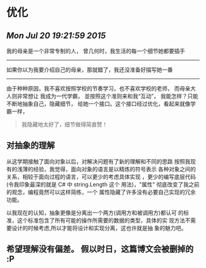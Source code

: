 # 优化
## *Mon Jul 20 19:21:59 2015*

我的母亲是一个非常专制的人，
曾几何时，我生活的每一个细节她都要插手
******
如果你以为我要介绍自己的母亲，那就錯了，我还没准备好描写她一番
******
由于种种原因，我不喜欢按照学校的节奏学习，也不喜欢学校的老师，
而母亲大人则非常想让 我成为一代学霸，
並按照这个准则来和我“互动”，
我能怎样？只能不断地抽象自己，隐藏细节，
给她一个接口。这个接口经过优化，看起来就像学霸一样，
> 我隐藏地太好了，细节做得简直赞！

对抽象的理解
-----------
从这学期接触了面向对象以后，对解决问题有了新的理解和不同的思路
按照我现有的浅薄的经验，我觉得，面向对象的语言是以精炼的符号表示
各种对象之间的关系，相较于面向过程的语言，可以更少的考虑具体实现
，更少的编写底层代码(令我印象最深的就是 C# 中 string.Length 这个
用法)，"属性" 彻底改变了我之前的观念，编程竟然可以这样简练，一个
属性隐藏了许多没有必要自己实现的冗余功能。

以我现在的认知，抽象更像是分离出一个两方(调用方和被调用方)都认可
的标准，这个标准包含了所有可能的操作所需要的数据的类型，具体的实
现方法不需要设计的时候考虑,所以才能将设计和实现分离，这也许就是抽
象的魅力吧。

希望理解没有偏差。
假以时日，这篇博文会被删掉的 :P
-------------------------------
